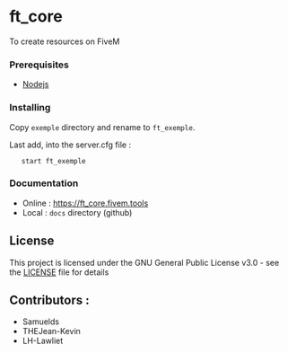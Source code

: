 # ft_core
To create resources on FiveM

### Prerequisites

* [Nodejs](https://nodejs.org/)

### Installing

Copy `exemple` directory and rename to `ft_exemple`.

Last add, into the server.cfg file :
 ```
    start ft_exemple
```

### Documentation

- Online : https://ft_core.fivem.tools
- Local : `docs` directory (github)

## License

This project is licensed under the GNU General Public License v3.0 - see the [LICENSE](LICENSE) file for details

## Contributors :

- Samuelds
- THEJean-Kevin
- LH-Lawliet